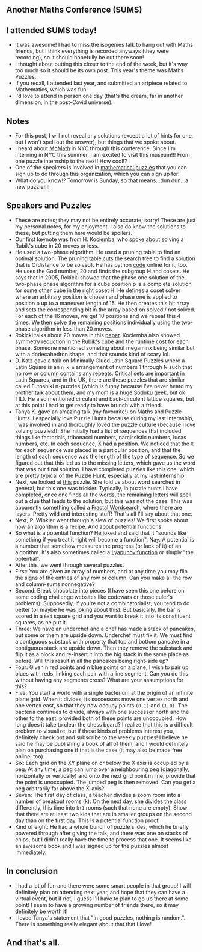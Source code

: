 ## Another Maths Conference (SUMS)

## I attended SUMS today!
- It was awesome! I had to miss the isogenies talk to hang out with Maths friends, but I think everything is recorded anyways (they were recording), so it should hopefully be out
there soon!
- I thought about putting this closer to the end of the week, but it's way too much so it should be its own post. This year's theme was Maths Puzzles.
- If you recall, I attended last year, and submitted an artpiece related to Mathematics, which was fun!
- I'd love to attend in person one day (that's the dream, far in another dimension, in the post-Covid universe).

## Notes
- For this post, I will not reveal any solutions (except a lot of hints for one, but I won't spell out the answer), but things that we spoke about.
- I heard about [MoMath](https://momath.org/upcoming-events/) in NYC through this conference. Since I'm interning in NYC this summer, 
I am excited to visit this museum!!! From one puzzle internship to the next! How cool!?
- One of the speakers is involved in [mathematical puzzles](https://momath.org/civicrm/?page=CiviCRM&q=civicrm/event/info&reset=1&id=1620) that you can sign up to do through this organization, which you can sign up for!
- What do you know!? Tomorrow is Sunday, so that means...dun dun...a new puzzle!!!!

## Speakers and Puzzles
- These are notes; they may not be entirely accurate; sorry! These are just my personal notes, for my enjoyment. I also do know the solutions to these,
but putting them here would be spoilers.
- Our first keynote was from H. Kociemba, who spoke about solving a Rubik's cube in 20 moves or less.
- He used a two-phase algorithm. He used a pruning table to find an optimal solution. The pruning table cuts the search tree to find a solution
that is O(distance to be solved). He has python [code](https://github.com/hkociemba/RubiksCube-TwophaseSolver) online for it, too. He uses the God number, 20 and finds the subgroup H and cosets.
He says that in 2005, Rokicki showed that the phase one solution of the two-phase phase algorithm for a cube position p is a complete solution for
some other cube in the right coset H. He defines a coset solver where an arbitrary position is chosen and phase one is applied to position p up to
a maneuver length of 15. He then creates this bit array and sets the corresponding bit in the array based on solved / not solved. For each of the 16
moves, we get 10 positions and we repeat this 4 times. We then solve the remaining positions individually using the two-phase algorithm in less
than 20 moves.
- Rokicki talks about 20 moves in this [paper](https://tomas.rokicki.com/rubik20.pdf). Kociemba also showed symmetry reduction in the Rubik's cube
and the runtime cost for each phase. Someone mentioned someting about megaminx being similar but with a dodecahedron shape, and that sounds kind of scary lol.
- D. Katz gave a talk on Minimally Clued Latin Square Puzzles where a Latin Square is an ```n x n``` arrangement of numbers 1 through N such that no row
or column contains any repeats. Critical sets are important in Latin Squares, and in the UK, there are these puzzles that are similar called Futoshiki 
n-puzzles (which is funny because I've never heard my brother talk about them, and my mom is a huge Soduku geek, but ok TIL). He also mentioned circulant
and back-circulent lattice squares, but at this point I had to get ready to have brunch with a friend.
- Tanya K. gave an amazing talk (my favourite!) on Maths and Puzzle Hunts. I especially love Puzzle Hunts because during my last
internship, I was involved in and thoroughly loved the puzzle culture (because I love solving puzzles!). She initially had a list of sequences
that included things like factorials, tribonacci numbers, narcissistic numbers, lucas numbers, etc. In each sequence, X had a position.
We noticed that the ```X``` for each sequence was placed in a particular position, and that the length of each sequence was the length of the type
of sequence. So we figured out that this led us to the missing letters, which gave us the word that was our final solution.
I have completed puzzles like this one, which are pretty typical of the Puzzle Hunt, especially at my last internship! 
- Next, we looked at [this](https://www.bookspace.world/round/sci-ficisco/) puzzle. She told us about word searches in general,
but this one was trickier. Typically, in puzzle hunts I have completed, once one finds all the words, the remaining letters will spell out
a clue that leads to the solution, but this was not the case. This was apparently something called a [Fractal Wordsearch](https://www.youtube.com/watch?v=37SimgPfxdw), where there are layers.
Pretty wild and interesting stuff! That's all I'll say about that one.
- Next, P. Winkler went through a slew of puzzles! We first spoke about how an algorithm is a recipe. And about potential functions.
- So what is a potential function? He joked and said that it "sounds like something if you treat it right will become a function". Nay.
A potential is a number that somehow measures the progress (or lack of it) of an algorithm. It's also sometimes called a [Lyapunov function](https://en.wikipedia.org/wiki/Lyapunov_function)
or simply "the potential".
- After this, we went through several puzzles.
- First: You are given an array of numbers, and at any time you may flip the signs of the entries of any row or column. Can you make all the row
and column-sums nonnegative?
- Second: Break chocolate into pieces (I have seen this one before on some coding challenge websites like codewars or those euler's problems).
Supposedly, if you're not a combinatorialist, you tend to do better (or maybe he was joking about this). But basically, the bar is scored in a ```6x4```
square grid and you want to break it into its constituent squares, as he put it.
- Three: We have an underchef and a chef has made a stack of pancakes, but some or them are upside down. Underchef must fix it. We must find a contiguous
substack with property that top and bottom pancake in a contiguous stack are upside down. Then they remove the substack and flip it as a block and 
re-insert it into the big stack in the same place as before. Will this result in all the pancakes being right-side up?
- Four: Given n red points and n blue points on a plane, I wish to pair up blues with reds, linking each pair with a line segment. Can you do this without
having any segments cross? What are your assumptions for this?
- Five: You start a world with a single bacterium at the origin of an infinite plane grid. When it divides, its successors move one vertex north and one
vertex east, so that they now occupy points ```(0,1)``` and ```(1,0)```. The bacteria continues to divide, always with one successor north and the other
to the east, provided both of these points are unoccupied. How long does it take to clear the chess board? I realize that this is a difficult problem
to visualize, but if these kinds of problems interest you, definitely check out and subscribe to the weekly puzzles! I believe he said he may be publishing
a book of all of them, and I would definitely plan on purchasing one if that is the case (it may also be made free online, too).
- Six: Each grid on the XY plane on or below the X axis is occupied by a peg. At any time, a peg can jump over a neighbouring peg (diagonally, horizontally
or vertically) and onto the next grid point in line, provide that the point is unoccupied. The jumped peg is then removed. Can you get a peg arbitrarily
far above the X-axis?
- Seven: The first day of class, a teacher divides a zoom room into a number of breakout rooms (k). On the next day, she divides the class differently,
this time into ```k+1``` rooms (such that none are empty). Show that there are at least two kids that are in smaller groups on the second day than on
the first day. This is a potential function proof.
- Kind of eight: He had a whole bunch of puzzle slides, which he briefly powered through after giving the talk, and there was one on stacks of chips,
but I didn't really have the time to process that one. It seems like an awesome book and I was signed up for the puzzles almost immediately.

## In conclusion
- I had a lot of fun and there were some smart people in that group! I will definitely plan on attending next year, and hope that they can have
a virtual event, but if not, I guess I'll have to plan to go up there at some point! I seem to have a growing number of friends there, so it may
definitely be worth it!
- I loved Tanya's statement that "In good puzzles, nothing is random.". There is something really elegant about that that I love!

## And that's all.





